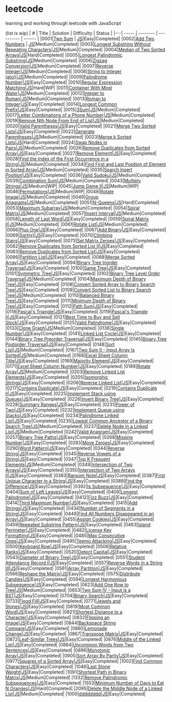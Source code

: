 # leetcode
learning and working through leetcode with JavaScript 

(list is wip)
| # | Title | Solution | Difficulty | Status |
|---| ----- | -------- | ---------- | ------ |
|0001|[Two Sum](https://leetcode.com/problems/two-sum/) | [JS](https://github.com/Remrem1645/leetcode/blob/main/JS/0001.%20Two%20Sum.js)|Easy|Completed|
|0002|[Add Two Numbers](https://leetcode.com/problems/add-two-numbers/) | [JS](https://github.com/Remrem1645/leetcode/blob/main/JS/0002.%20Add%20Two%20Numbers.js)|Medium|Completed|
|0003|[Longest Substring Without Repeating Characters](https://leetcode.com/problems/longest-substring-without-repeating-characters/)|[JS](https://github.com/Remrem1645/leetcode/blob/main/JS/0003.%20Longest%20Substring%20Without%20Repeating%20Characters.js)|Medium|Completed|
|0004|[Median of Two Sorted Arrays](https://leetcode.com/problems/median-of-two-sorted-arrays/)|[JS](https://github.com/Remrem1645/leetcode/blob/main/JS/0004.%20Median%20of%20Two%20Sorted%20Arrays.js)|Hard|Completed|
|0005|[Longest Palindromic Substring](https://leetcode.com/problems/longest-palindromic-substring/)|[JS](https://github.com/Remrem1645/leetcode/blob/main/JS/0005.%20Longest%20Palindromic%20Substring.js)|Medium|Completed|
|0006|[Zigzag Conversion](https://leetcode.com/problems/zigzag-conversion/)|[JS](https://github.com/Remrem1645/leetcode/blob/main/JS/0006.%20Zigzag%20Conversion.js)|Medium|Completed|
|0007|[Reverse Integer](https://leetcode.com/problems/reverse-integer/)|[JS](https://github.com/Remrem1645/leetcode/blob/main/JS/0007.%20Reverse%20Integer.js)|Medium|Completed|
|0008|[String to Integer (atoi)](https://leetcode.com/problems/string-to-integer-atoi/)|[JS](https://github.com/Remrem1645/leetcode/blob/main/JS/0008.%20String%20to%20Integer%20(atoi).js)|Medium|Completed|
|0009|[Palindrome Number](https://leetcode.com/problems/palindrome-number/)|[JS](https://github.com/Remrem1645/leetcode/blob/main/JS/0009.%20Palindrome%20Number.js)|Easy|Completed|
|0010|[Regular Expression Matching](https://leetcode.com/problems/regular-expression-matching/)|[JS](https://github.com/Remrem1645/leetcode/blob/main/JS/0010.%20Regular%20Expression%20Matching.js)|Hard|WIP|
|0011|[Container With Most Water](https://leetcode.com/problems/container-with-most-water/)|[JS](https://github.com/Remrem1645/leetcode/blob/main/JS/0011.%20Container%20With%20Most%20Water.js)|Medium|Completed|
|0012|[Integer to Roman](https://leetcode.com/problems/integer-to-roman/)|[JS](https://github.com/Remrem1645/leetcode/blob/main/JS/0012.%20Integer%20to%20Roman.js)|Medium|Completed|
|0013|[Roman to Integer](https://leetcode.com/problems/roman-to-integer/)|[JS](https://github.com/Remrem1645/leetcode/blob/main/JS/0013.%20Roman%20to%20Integer.js)|Easy|Completed|
|0014|[Longest Common Prefix](https://leetcode.com/problems/longest-common-prefix/)|[JS](https://github.com/Remrem1645/leetcode/blob/main/JS/0014.%20Longest%20Common%20Prefix.js)|Easy|Completed|
|0015|[3Sum](https://leetcode.com/problems/3sum/)|[JS](https://github.com/Remrem1645/leetcode/blob/main/JS/0015.%203Sum.js)|Medium|Completed|
|0017|[Letter Combinations of a Phone Number](https://leetcode.com/problems/letter-combinations-of-a-phone-number/)|[JS](https://github.com/Remrem1645/leetcode/blob/main/JS/0017.%20Letter%20Combinations%20of%20a%20Phone%20Number.js)|Medium|Completed|
|0019|[Remove Nth Node From End of List](https://leetcode.com/problems/remove-nth-node-from-end-of-list/)|[JS](https://github.com/Remrem1645/leetcode/blob/main/JS/0019.%20Remove%20Nth%20Node%20From%20End%20of%20List.js)|Medium|Completed|
|0020|[Valid Parentheses](https://leetcode.com/problems/valid-parentheses/)|[JS](https://github.com/Remrem1645/leetcode/blob/main/JS/0020.%20Valid%20Parentheses.js)|Easy|Completed|
|0021|[Merge Two Sorted Lists](https://leetcode.com/problems/merge-two-sorted-lists/)|[JS](https://github.com/Remrem1645/leetcode/blob/main/JS/0021.%20Merge%20Two%20Sorted%20Lists.js)|Easy|Completed|
|0022|[Generate Parentheses](https://leetcode.com/problems/generate-parentheses/)|[JS](https://github.com/Remrem1645/leetcode/blob/main/JS/0022.%20Generate%20Parentheses.js)|Medium|Completed|
|0023|[Merge k Sorted Lists](https://leetcode.com/problems/merge-k-sorted-lists/)|[JS](https://github.com/Remrem1645/leetcode/blob/main/JS/0023.%20Merge%20k%20Sorted%20Lists.js)|Hard|Completed|
|0024|[Swap Nodes in Pairs](https://leetcode.com/problems/swap-nodes-in-pairs/)|[JS](https://github.com/Remrem1645/leetcode/blob/main/JS/0024.%20Swap%20Nodes%20in%20Pairs.js)|Medium|Completed|
|0026|[Remove Duplicates from Sorted Array](https://leetcode.com/problems/remove-duplicates-from-sorted-array/)|[JS](https://github.com/Remrem1645/leetcode/blob/main/JS/0026.%20Remove%20Duplicates%20from%20Sorted%20Array.js)|Easy|Completed|
|0027|[Remove Element](https://leetcode.com/problems/remove-element/)|[JS](https://github.com/Remrem1645/leetcode/blob/main/JS/0027.%20Remove%20Element.js)|Easy|Completed|
|0028|[Find the Index of the First Occurrence in a String](https://leetcode.com/problems/find-the-index-of-the-first-occurrence-in-a-string/)|[JS](https://github.com/Remrem1645/leetcode/blob/main/JS/0028.%20Implement%20strStr().js)|Medium|Completed|
|0034|[Find First and Last Position of Element in Sorted Array](https://leetcode.com/problems/find-first-and-last-position-of-element-in-sorted-array/)|[JS](https://github.com/Remrem1645/leetcode/blob/main/JS/0034.%20Find%20First%20and%20Last%20Position%20of%20Element%20in%20Sorted%20Array.js)|Medium|Completed|
|0035|[Search Insert Position](https://leetcode.com/problems/search-insert-position/)|[JS](https://github.com/Remrem1645/leetcode/blob/main/JS/0035.%20Search%20Insert%20Position.js)|Easy|Completed|
|0036|[Valid Sudoku](https://leetcode.com/problems/valid-sudoku/)|[JS](https://github.com/Remrem1645/leetcode/blob/main/JS/0036.%20Valid%20Sudoku.js)|Medium|Completed|
|0039|[Combination Sum](https://leetcode.com/problems/combination-sum/)|[JS](https://github.com/Remrem1645/leetcode/blob/main/JS/0039.%20Combination%20Sum.js)|Medium|Completed|
|0043|[Multiply Strings](https://leetcode.com/problems/multiply-strings/)|[JS](https://github.com/Remrem1645/leetcode/blob/main/JS/0043.%20Multiply%20Strings.js)|Medium|WIP|
|0045|[Jump Game II](https://leetcode.com/problems/jump-game-ii/)|[JS](https://github.com/Remrem1645/leetcode/blob/main/JS/0045.%20Jump%20Game%20II.js)|Medium|WIP|
|0046|[Permutations](https://leetcode.com/problems/permutations/)|[JS](https://github.com/Remrem1645/leetcode/blob/main/JS/0046.%20Permutations.js)|Medium|WIP|
|0048|[Rotate Image](https://leetcode.com/problems/rotate-image/)|[JS](https://github.com/Remrem1645/leetcode/blob/main/JS/0048.%20Rotate%20Image.js)|Medium|Completed|
|0049|[Group Anagrams](https://leetcode.com/problems/group-anagrams/)|[JS](https://github.com/Remrem1645/leetcode/blob/main/JS/0049.%20Group%20Anagrams.js)|Medium|Completed|
|0051|[N-Queens](https://leetcode.com/problems/n-queens/)|[JS](https://github.com/Remrem1645/leetcode/blob/main/JS/0051.%20N-Queens.js)|Hard|Completed|
|0053|[Maximum Subarray](https://leetcode.com/problems/maximum-subarray/)|[JS](https://github.com/Remrem1645/leetcode/blob/main/JS/0053.%20Maximum%20Subarray.js)|Medium|Completed|
|0054|[Spiral Matrix](https://leetcode.com/problems/spiral-matrix/)|[JS](https://github.com/Remrem1645/leetcode/blob/main/JS/0054.%20Spiral%20Matrix.js)|Medium|Completed|
|0057|[Insert Interval](https://leetcode.com/problems/insert-interval/)|[JS](https://github.com/Remrem1645/leetcode/blob/main/JS/0057.%20Insert%20Interval.js)|Medium|Completed|
|0058|[Length of Last Word](https://leetcode.com/problems/length-of-last-word/)|[JS](https://github.com/Remrem1645/leetcode/blob/main/JS/0058.%20Length%20of%20Last%20Word.js)|Easy|Completed|
|0059|[Spiral Matrix II](https://leetcode.com/problems/spiral-matrix-ii/)|[JS](https://github.com/Remrem1645/leetcode/blob/main/JS/0059.%20Spiral%20Matrix%20II.js)|Medium|Completed|
|0061|[Rotate List](https://leetcode.com/problems/rotate-list/)|[JS](https://github.com/Remrem1645/leetcode/blob/main/JS/0061.%20Rotate%20List.js)|Medium|Completed|
|0066|[Plus One](https://leetcode.com/problems/plus-one/)|[JS](https://github.com/Remrem1645/leetcode/blob/main/JS/0066.%20Plus%20One.js)|Easy|Completed|
|0067|[Add Binary](https://leetcode.com/problems/add-binary/)|[JS](https://github.com/Remrem1645/leetcode/blob/main/JS/0067.%20Add%20Binary.js)|Easy|Completed|
|0069|[Sqrt(x)](https://leetcode.com/problems/sqrtx/)|[JS](https://github.com/Remrem1645/leetcode/blob/main/JS/0069.%20Sqrt(x).js)|Easy|Completed|
|0070|[Climbing Stairs](https://leetcode.com/problems/climbing-stairs/)|[JS](https://github.com/Remrem1645/leetcode/blob/main/JS/0070.%20Climbing%20Stairs.js)|Easy|Completed|
|0073|[Set Matrix Zeroes](https://leetcode.com/problems/set-matrix-zeroes/)|[JS](https://github.com/Remrem1645/leetcode/blob/main/JS/0073.%20Set%20Matrix%20Zeroes.js)|Easy|Completed|
|0082|[Remove Duplicates from Sorted List II](https://leetcode.com/problems/remove-duplicates-from-sorted-list-ii/)|[JS](https://github.com/Remrem1645/leetcode/blob/main/JS/0082.%20Remove%20Duplicates%20from%20Sorted%20List%20II.js)|Easy|Completed|
|0083|[Remove Duplicates from Sorted List](https://leetcode.com/problems/remove-duplicates-from-sorted-list/)|[JS](https://github.com/Remrem1645/leetcode/blob/main/JS/0083.%20Remove%20Duplicates%20from%20Sorted%20List.js)|Easy|Completed|
|0086|[Partition List](https://leetcode.com/problems/partition-list/)|[JS](https://github.com/Remrem1645/leetcode/blob/main/JS/0086.%20Partition%20List.js)|Easy|Completed|
|0088|[Merge Sorted Array](https://leetcode.com/problems/merge-sorted-array/)|[JS](https://github.com/Remrem1645/leetcode/blob/main/JS/0088.%20Merge%20Sorted%20Array.js)|Easy|Completed|
|0094|[Binary Tree Inorder Traversal](https://leetcode.com/problems/binary-tree-inorder-traversal/)|[JS](https://github.com/Remrem1645/leetcode/blob/main/JS/0094.%20Binary%20Tree%20Inorder%20Traversal.js)|Easy|Completed|
|0100|[Same Tree](https://leetcode.com/problems/same-tree/)|[JS](https://github.com/Remrem1645/leetcode/blob/main/JS/0100.%20Same%20Tree.js)|Easy|Completed|
|0101|[Symmetric Tree](https://leetcode.com/problems/symmetric-tree/)|[JS](https://github.com/Remrem1645/leetcode/blob/main/JS/0101.%20Symmetric%20Tree.js)|Easy|Completed|
|0102|[Binary Tree Level Order Traversal](https://leetcode.com/problems/binary-tree-level-order-traversal/)|[JS](https://github.com/Remrem1645/leetcode/blob/main/JS/0102.%20Binary%20Tree%20Level%20Order%20Traversal.js)|Medium|Completed|
|0104|[Maximum Depth of Binary Tree](https://leetcode.com/problems/maximum-depth-of-binary-tree/)|[JS](https://github.com/Remrem1645/leetcode/blob/main/JS/0104.%20Maximum%20Depth%20of%20Binary%20Tree.js)|Easy|Completed|
|0108|[Convert Sorted Array to Binary Search Tree](https://leetcode.com/problems/convert-sorted-array-to-binary-search-tree/)|[JS](https://github.com/Remrem1645/leetcode/blob/main/JS/0108.%20Convert%20Sorted%20Array%20to%20Binary%20Search%20Tree.js)|Easy|Completed|
|0109|[Convert Sorted List to Binary Search Tree](https://leetcode.com/problems/convert-sorted-list-to-binary-search-tree/)|[JS](https://github.com/Remrem1645/leetcode/blob/main/JS/0109.%20Convert%20Sorted%20List%20to%20Binary%20Search%20Tree.js)|Medium|Completed|
|0110|[Balanced Binary Tree](https://leetcode.com/problems/balanced-binary-tree/)|[JS](https://github.com/Remrem1645/leetcode/blob/main/JS/0110.%20Balanced%20Binary%20Tree.js)|Easy|Completed|
|0111|[Minimum Depth of Binary Tree](https://leetcode.com/problems/minimum-depth-of-binary-tree/)|[JS](https://github.com/Remrem1645/leetcode/blob/main/JS/0111.%20Minimum%20Depth%20of%20Binary%20Tree.js)|Easy|Completed|
|0112|[Path Sum](https://leetcode.com/problems/path-sum/)|[JS](https://github.com/Remrem1645/leetcode/blob/main/JS/0112.%20Path%20Sum.js)|Easy|Completed|
|0118|[Pascal's Triangle](https://leetcode.com/problems/pascals-triangle/)|[JS](https://github.com/Remrem1645/leetcode/blob/main/JS/0118.%20Pascal's%20Triangle.js)|Easy|Completed|
|0119|[Pascal's Triangle II](https://leetcode.com/problems/pascals-triangle-ii/)|[JS](https://github.com/Remrem1645/leetcode/blob/main/JS/0119.%20Pascal's%20Triangle%20II.js)|Easy|Completed|
|0121|[Best Time to Buy and Sell Stock](https://leetcode.com/problems/best-time-to-buy-and-sell-stock/)|[JS](https://github.com/Remrem1645/leetcode/blob/main/JS/0121.%20Best%20Time%20to%20Buy%20and%20Sell%20Stock.js)|Easy|Completed|
|0125|[Valid Palindrome](https://leetcode.com/problems/valid-palindrome/)|[JS](https://github.com/Remrem1645/leetcode/blob/main/JS/0125.%20Valid%20Palindrome.js)|Easy|Completed|
|0133|[Clone Graph](https://leetcode.com/problems/clone-graph/)|[JS](https://github.com/Remrem1645/leetcode/blob/main/JS/0133.%20Clone%20Graph.js)|Medium|Completed|
|0136|[Single Number](https://leetcode.com/problems/single-number/)|[JS](https://github.com/Remrem1645/leetcode/blob/main/JS/0136.%20Single%20Number.js)|Easy|Completed|
|0141|[Linked List Cycle](https://leetcode.com/problems/linked-list-cycle/)|[JS](https://github.com/Remrem1645/leetcode/blob/main/JS/0141.%20Linked%20List%20Cycle.js)|Easy|Completed|
|0144|[Binary Tree Preorder Traversal](https://leetcode.com/problems/binary-tree-preorder-traversal/)|[JS](https://github.com/Remrem1645/leetcode/blob/main/JS/0144.%20Binary%20Tree%20Preorder%20Traversal.js)|Easy|Completed|
|0145|[Binary Tree Postorder Traversal](https://leetcode.com/problems/binary-tree-postorder-traversal/)|[JS](https://github.com/Remrem1645/leetcode/blob/main/JS/0145.%20Binary%20Tree%20Postorder%20Traversal.js)|Easy|Completed|
|0148|[Sort List](https://leetcode.com/problems/sort-list/)|[JS](https://github.com/Remrem1645/leetcode/blob/main/JS/0148.%20Sort%20List.js)|Medium|Completed|
|0167|[Two Sum II - Input Array Is Sorted](https://leetcode.com/problems/two-sum-ii-input-array-is-sorted/)|[JS](https://github.com/Remrem1645/leetcode/blob/main/JS/0167.%20Two%20Sum%20II%20-%20Input%20Array%20Is%20Sorted.js)|Medium|Completed|
|0168|[Excel Sheet Column Title](https://leetcode.com/problems/excel-sheet-column-title/)|[JS](https://github.com/Remrem1645/leetcode/blob/main/JS/0168.%20Excel%20Sheet%20Column%20Title.js)|Easy|Completed|
|0169|[Majority Element](https://leetcode.com/problems/majority-element/)|[JS](https://github.com/Remrem1645/leetcode/blob/main/JS/0169.%20Majority%20Element.js)|Easy|Completed|
|0171|[Excel Sheet Column Number](https://leetcode.com/problems/excel-sheet-column-number/)|[JS](https://github.com/Remrem1645/leetcode/blob/main/JS/0171.%20Excel%20Sheet%20Column%20Number.js)|Easy|Completed|
|0189|[Rotate Array](https://leetcode.com/problems/rotate-array/)|[JS](https://github.com/Remrem1645/leetcode/blob/main/JS/0189.%20Rotate%20Array.js)|Medium|Completed|
|0203|[Remove Linked List Elements](https://leetcode.com/problems/remove-linked-list-elements/)|[JS](https://github.com/Remrem1645/leetcode/blob/main/JS/0203.%20Remove%20Linked%20List%20Elements.js)|Easy|Completed|
|0205|[Isomorphic Strings](https://leetcode.com/problems/isomorphic-strings/)|[JS](https://github.com/Remrem1645/leetcode/blob/main/JS/0205.%20Isomorphic%20Strings.js)|Easy|Completed|
|0206|[Reverse Linked List](https://leetcode.com/problems/reverse-linked-list/)|[JS](https://github.com/Remrem1645/leetcode/blob/main/JS/0206.%20Reverse%20Linked%20List.js)|Easy|Completed|
|0217|[Contains Duplicate](https://leetcode.com/problems/contains-duplicate/)|[JS](https://github.com/Remrem1645/leetcode/blob/main/JS/0217.%20Contains%20Duplicate.js)|Easy|Completed|
|0219|[Contains Duplicate II](https://leetcode.com/problems/contains-duplicate-ii/)|[JS](https://github.com/Remrem1645/leetcode/blob/main/JS/0219.%20Contains%20Duplicate%20II.js)|Easy|Completed|
|0225|[Implement Stack using Queues](https://leetcode.com/problems/implement-stack-using-queues/)|[JS](https://github.com/Remrem1645/leetcode/blob/main/JS/0225.%20Implement%20Stack%20using%20Queues.js)|Easy|Completed|
|0226|[Invert Binary Tree](https://leetcode.com/problems/invert-binary-tree/)|[JS](https://github.com/Remrem1645/leetcode/blob/main/JS/0226.%20Invert%20Binary%20Tree.js)|Easy|Completed|
|0228|[Summary Ranges](https://leetcode.com/problems/invert-binary-tree/)|[JS](https://github.com/Remrem1645/leetcode/blob/main/JS/0226.%20Invert%20Binary%20Tree.js)|Easy|Completed|
|0231|[Power of Two](https://leetcode.com/problems/power-of-two/)|[JS](https://github.com/Remrem1645/leetcode/blob/main/JS/0231.%20Power%20of%20Two.js)|Easy|Completed|
|0232|[Implement Queue using Stacks](https://leetcode.com/problems/implement-queue-using-stacks/)|[JS](https://github.com/Remrem1645/leetcode/blob/main/JS/0232.%20Implement%20Queue%20using%20Stacks.js)|Easy|Completed|
|0234|[Palindrome Linked List](https://leetcode.com/problems/palindrome-linked-list/)|[JS](https://github.com/Remrem1645/leetcode/blob/main/JS/0234.%20Palindrome%20Linked%20List.js)|Easy|Completed|
|0235|[Lowest Common Ancestor of a Binary Search Tree](https://leetcode.com/problems/lowest-common-ancestor-of-a-binary-search-tree/)|[JS](https://github.com/Remrem1645/leetcode/blob/main/JS/0235.%20Lowest%20Common%20Ancestor%20of%20a%20Binary%20Search%20Tree.js)|Medium|Completed|
|0237|[Delete Node in a Linked List](https://leetcode.com/problems/delete-node-in-a-linked-list/)|[JS](https://github.com/Remrem1645/leetcode/blob/main/JS/0237.%20Delete%20Node%20in%20a%20Linked%20List.js)|Medium|Completed
|0242|[Valid Anagram](https://leetcode.com/problems/valid-anagram/)|[JS](https://github.com/Remrem1645/leetcode/blob/main/JS/0242.%20Valid%20Anagram.js)|Easy|Completed|
|0257|[Binary Tree Paths](https://leetcode.com/problems/binary-tree-paths/)|[JS](https://github.com/Remrem1645/leetcode/blob/main/JS/0257.%20Binary%20Tree%20Paths.js)|Easy|Completed|
|0268|[Missing Number](https://leetcode.com/problems/missing-number/)|[JS](https://github.com/Remrem1645/leetcode/blob/main/JS/0268.%20Missing%20Number.js)|Easy|Completed|
|0283|[Move Zeroes](https://leetcode.com/problems/move-zeroes/)|[JS](https://github.com/Remrem1645/leetcode/blob/main/JS/0283.%20Move%20Zeroes.js)|Easy|Completed|
|0290|[Word Pattern](https://leetcode.com/problems/word-pattern/)|[JS](https://github.com/Remrem1645/leetcode/blob/main/JS/0290.%20Word%20Pattern.js)|Easy|Completed|
|0344|[Reverse String](https://leetcode.com/problems/reverse-string/)|[JS](https://github.com/Remrem1645/leetcode/blob/main/JS/0344.%20Reverse%20String.js)|Easy|Completed|
|0345|[Reverse Vowels of a String](https://leetcode.com/problems/reverse-vowels-of-a-string/)|[JS](https://github.com/Remrem1645/leetcode/blob/main/JS/0345.%20Reverse%20Vowels%20of%20a%20String.js)|Easy|Completed|
|0347|[Top K Frequent Elements](https://leetcode.com/problems/top-k-frequent-elements/)|[JS](https://github.com/Remrem1645/leetcode/blob/main/JS/0347.%20Top%20K%20Frequent%20Elements.js)|Medium|Completed|
|0349|[Intersection of Two Arrays](https://leetcode.com/problems/intersection-of-two-arrays/)|[JS](https://github.com/Remrem1645/leetcode/blob/main/JS/0349.%20Intersection%20of%20Two%20Arrays.js)|Easy|Completed|
|0350|[Intersection of Two Arrays II](https://leetcode.com/problems/intersection-of-two-arrays-ii/)|[JS](https://github.com/Remrem1645/leetcode/blob/main/JS/0350.%20Intersection%20of%20Two%20Arrays%20II.js)|Easy|Completed|
|0383|[Ransom Note](https://leetcode.com/problems/ransom-note/)|[JS](https://github.com/Remrem1645/leetcode/blob/main/JS/0383.%20Ransom%20Note.js)|Easy|Completed|
|0387|[First Unique Character in a String](https://leetcode.com/problems/first-unique-character-in-a-string/)|[JS](https://github.com/Remrem1645/leetcode/blob/main/JS/0387.%20First%20Unique%20Character%20in%20a%20String.js)|Easy|Completed|
|0389|[Find the Difference](https://leetcode.com/problems/find-the-difference/)|[JS](https://github.com/Remrem1645/leetcode/blob/main/JS/0389.%20Find%20the%20Difference.js)|Easy|Completed|
|0392|[Is Subsequence](https://leetcode.com/problems/is-subsequence/)|[JS](https://github.com/Remrem1645/leetcode/blob/main/JS/0392.%20Is%20Subsequence.js)|Easy|Completed|
|0404|[Sum of Left Leaves](https://leetcode.com/problems/sum-of-left-leaves/)|[JS](https://github.com/Remrem1645/leetcode/blob/main/JS/0404.%20Sum%20of%20Left%20Leaves.js)|Easy|Completed|
|0409|[Longest Palindrome](https://leetcode.com/problems/longest-palindrome/)|[JS](https://github.com/Remrem1645/leetcode/blob/main/JS/0409.%20Longest%20Palindrome.js)|Easy|Completed|
|0412|[Fizz Buzz](https://leetcode.com/problems/fizz-buzz/)|[JS](https://github.com/Remrem1645/leetcode/blob/main/JS/0412.%20Fizz%20Buzz.js)|Easy|Completed|
|0414|[Third Maximum Number](https://leetcode.com/problems/third-maximum-number/)|[JS](https://github.com/Remrem1645/leetcode/blob/main/JS/0414.%20Third%20Maximum%20Number.js)|Easy|Completed|
|0415|[Add Strings](https://leetcode.com/problems/add-strings/)|[JS](https://github.com/Remrem1645/leetcode/blob/main/JS/0415.%20Add%20Strings.js)|Easy|Completed|
|0434|[Number of Segments in a String](https://leetcode.com/problems/number-of-segments-in-a-string/)|[JS](https://github.com/Remrem1645/leetcode/blob/main/JS/0434.%20Number%20of%20Segments%20in%20a%20String.js)|Easy|Completed|
|0448|[Find All Numbers Disappeared in an Array](https://leetcode.com/problems/find-all-numbers-disappeared-in-an-array/)|[JS](https://github.com/Remrem1645/leetcode/blob/main/JS/0448.%20Find%20All%20Numbers%20Disappeared%20in%20an%20Array.js)|Easy|Completed|
|0455|[Assign Cookies](https://leetcode.com/problems/assign-cookies/)|[JS](https://github.com/Remrem1645/leetcode/blob/main/JS/0455.%20Assign%20Cookies.js)|Easy|Completed|
|0459|[Repeated Substring Pattern](https://leetcode.com/problems/repeated-substring-pattern/)|[JS](https://github.com/Remrem1645/leetcode/blob/main/JS/0459.%20Repeated%20Substring%20Pattern.js)|Easy|Completed|
|0463|[Island Perimeter](https://leetcode.com/problems/island-perimeter/)|[JS](https://github.com/Remrem1645/leetcode/blob/main/JS/0463.%20Island%20Perimeter.js)|Easy|Completed|
|0482|[License Key Formatting](https://leetcode.com/problems/license-key-formatting/)|[JS](https://github.com/Remrem1645/leetcode/blob/main/JS/0482.%20License%20Key%20Formatting.js)|Easy|Completed|
|0485|[Max Consecutive Ones](https://leetcode.com/problems/max-consecutive-ones/)|[JS](https://github.com/Remrem1645/leetcode/blob/main/JS/0485.%20Max%20Consecutive%20Ones.js)|Easy|Completed|
|0495|[Teemo Attacking](https://leetcode.com/problems/teemo-attacking/)|[JS](https://github.com/Remrem1645/leetcode/blob/main/JS/0495.%20Teemo%20Attacking.js)|Easy|Completed|
|0500|[Keyboard Row](https://leetcode.com/problems/keyboard-row/)|[JS](https://github.com/Remrem1645/leetcode/blob/main/JS/0500.%20Keyboard%20Row.js)|Easy|Completed|
|0506|[Relative Ranks](https://leetcode.com/problems/relative-ranks/)|[JS](https://github.com/Remrem1645/leetcode/blob/main/JS/0506.%20Relative%20Ranks.js)|Easy|Completed|
|0520|[Detect Capital](https://leetcode.com/problems/detect-capital/)|[JS](https://github.com/Remrem1645/leetcode/blob/main/JS/0520.%20Detect%20Capital.js)|Easy|Completed|
|0543|[Diameter of Binary Tree](https://leetcode.com/problems/diameter-of-binary-tree/)|[JS](https://github.com/Remrem1645/leetcode/blob/main/JS/0543.%20Diameter%20of%20Binary%20Tree.js)|Easy|Completed|
|0551|[Student Attendance Record I](https://leetcode.com/problems/student-attendance-record-i/)|[JS](https://github.com/Remrem1645/leetcode/blob/main/JS/0551.%20Student%20Attendance%20Record%20I.js)|Easy|Completed|
|0557|[Reverse Words in a String III](https://leetcode.com/problems/reverse-words-in-a-string-iii/)|[JS](https://github.com/Remrem1645/leetcode/blob/main/JS/0557.%20Reverse%20Words%20in%20a%20String%20III.js)|Easy|Completed|
|0561|[Array Partition](https://leetcode.com/problems/array-partition/)|[JS](https://github.com/Remrem1645/leetcode/blob/main/JS/0561.%20Array%20Partition.js)|Easy|Completed|
|0566|[Reshape the Matrix](https://leetcode.com/problems/reshape-the-matrix/)|[JS](https://github.com/Remrem1645/leetcode/blob/main/JS/0566.%20Reshape%20the%20Matrix.js)|Easy|Completed|
|0575|[Distribute Candies](https://leetcode.com/problems/distribute-candies/)|[JS](https://github.com/Remrem1645/leetcode/blob/main/JS/0575.%20Distribute%20Candies.js)|Easy|Completed|
|0594|[Longest Harmonious Subsequence](https://leetcode.com/problems/longest-harmonious-subsequence/)|[JS](https://github.com/Remrem1645/leetcode/blob/main/JS/0594.%20Longest%20Harmonious%20Subsequence.js)|Easy|Completed|
|0623|[Add One Row to Tree](https://leetcode.com/problems/add-one-row-to-tree/)|[JS](https://github.com/Remrem1645/leetcode/blob/main/JS/0623.%20Add%20One%20Row%20to%20Tree.js)|Medium|Completed|
|0653|[Two Sum IV - Input is a BST](https://leetcode.com/problems/two-sum-iv-input-is-a-bst/)|[JS](https://github.com/Remrem1645/leetcode/blob/main/JS/0653.%20Two%20Sum%20IV%20-%20Input%20is%20a%20BST.js)|Easy|Completed|
|0704|[Binary Search](https://leetcode.com/problems/binary-search/)|[JS](https://github.com/Remrem1645/leetcode/blob/main/JS/0704.%20Binary%20Search.js)|Easy|Completed|
|0733|[Flood Fill](https://leetcode.com/problems/flood-fill/)|[JS](https://github.com/Remrem1645/leetcode/blob/main/JS/0733.%20Flood%20Fill.js)|Easy|Completed|
|0771|[Jewels and Stones](https://leetcode.com/problems/jewels-and-stones/)|[JS](https://github.com/Remrem1645/leetcode/blob/main/JS/0771.%20Jewels%20and%20Stones.js)|Easy|Completed|
|0819|[Most Common Word](https://leetcode.com/problems/most-common-word/)|[JS](https://github.com/Remrem1645/leetcode/blob/main/JS/0819.%20Most%20Common%20Word.js)|Easy|Completed|
|0821|[Shortest Distance to a Character](https://leetcode.com/problems/shortest-distance-to-a-character/)|[JS](https://github.com/Remrem1645/leetcode/blob/main/JS/0821.%20Shortest%20Distance%20to%20a%20Character.js)|Easy|Completed|
|0832|[Flipping an Image](https://leetcode.com/problems/flipping-an-image/)|[JS](https://github.com/Remrem1645/leetcode/blob/main/JS/0832.%20Flipping%20an%20Image.js)|Easy|Completed|
|0844|[Backspace String Compare](https://leetcode.com/problems/backspace-string-compare/)|[JS](https://github.com/Remrem1645/leetcode/blob/main/JS/0844.%20Backspace%20String%20Compare.js)|Easy|Completed|
|0860|[Lemonade Change](https://leetcode.com/problems/lemonade-change/)|[JS](https://github.com/Remrem1645/leetcode/blob/main/JS/0860.%20Lemonade%20Change.js)|Easy|Completed|
|0867|[Transpose Matrix](https://leetcode.com/problems/transpose-matrix/)|[JS](https://github.com/Remrem1645/leetcode/blob/main/JS/0867.%20Transpose%20Matrix.js)|Easy|Completed|
|0872|[Leaf-Similar Trees](https://leetcode.com/problems/leaf-similar-trees/)|[JS](https://github.com/Remrem1645/leetcode/blob/main/JS/0872.%20Leaf-Similar%20Trees.js)|Easy|Completed|
|0876|[Middle of the Linked List](https://leetcode.com/problems/middle-of-the-linked-list/)|[JS](https://github.com/Remrem1645/leetcode/blob/main/JS/0876.%20Middle%20of%20the%20Linked%20List.js)|Easy|Completed|
|0884|[Uncommon Words from Two Sentences](https://leetcode.com/problems/uncommon-words-from-two-sentences/)|[JS](https://github.com/Remrem1645/leetcode/blob/main/JS/0884.%20Uncommon%20Words%20from%20Two%20Sentences.js)|Easy|Completed|
|0896|[Monotonic Array](https://leetcode.com/problems/monotonic-array/)|[JS](https://github.com/Remrem1645/leetcode/blob/main/JS/0896.%20Monotonic%20Array.js)|Easy|Completed|
|0905|[Sort Array By Parity](https://leetcode.com/problems/sort-array-by-parity/)|[JS](https://github.com/Remrem1645/leetcode/blob/main/JS/0905.%20Sort%20Array%20By%20Parity.js)|Easy|Completed|
|0977|[Squares of a Sorted Array](https://leetcode.com/problems/squares-of-a-sorted-array/)|[JS](https://github.com/Remrem1645/leetcode/blob/main/JS/0977.%20Squares%20of%20a%20Sorted%20Array.js)|Easy|Completed|
|1002|[Find Common Characters](https://leetcode.com/problems/find-common-characters/)|[JS](https://github.com/Remrem1645/leetcode/blob/main/JS/1002.%20Find%20Common%20Characters.js)|Easy|Completed|
|1046|[Last Stone Weight](https://leetcode.com/problems/last-stone-weight/)|[JS](https://github.com/Remrem1645/leetcode/blob/main/JS/1046.%20Last%20Stone%20Weight.js)|Easy|Completed|
|1091|[Shortest Path in Binary Matrix](https://leetcode.com/problems/shortest-path-in-binary-matrix/)|[JS](https://github.com/Remrem1645/leetcode/blob/main/JS/1091.%20Shortest%20Path%20in%20Binary%20Matrix.js)|Medium|Completed|
|1332|[Remove Palindromic Subsequences](https://leetcode.com/problems/remove-palindromic-subsequences/)|[JS](https://github.com/Remrem1645/leetcode/blob/main/JS/1332.%20Remove%20Palindromic%20Subsequences.js)|Easy|Completed|
|1553|[Minimum Number of Days to Eat N Oranges](https://leetcode.com/problems/minimum-number-of-days-to-eat-n-oranges/)|[JS](https://github.com/Remrem1645/leetcode/blob/main/JS/1553.%20Minimum%20Number%20of%20Days%20to%20Eat%20N%20Oranges.js)|Hard|Completed|
|2095|[Delete the Middle Node of a Linked List](https://leetcode.com/problems/delete-the-middle-node-of-a-linked-list/)|[JS](https://github.com/Remrem1645/leetcode/blob/main/JS/2095.%20Delete%20the%20Middle%20Node%20of%20a%20Linked%20List.js)|Medium|Completed|
|1000|[dddddddd](ddddddddddd)|[JS](ddddddddddddd)|Easy|Completed|
